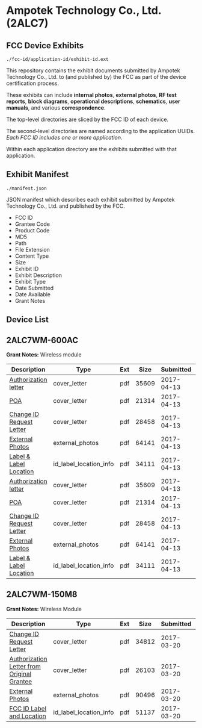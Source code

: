 # Ampotek Technology Co., Ltd. (2ALC7)
## FCC Device Exhibits

```
./fcc-id/application-id/exhibit-id.ext
```

This repository contains the exhibit documents submitted by Ampotek Technology Co., Ltd. to (and published by) the FCC as part of the device certification process.

These exhibits can include **internal photos**, **external photos**, **RF test reports**, **block diagrams**, **operational descriptions**, **schematics**, **user manuals**, and various **correspondence**.

The top-level directories are sliced by the FCC ID of each device.

The second-level directories are named according to the application UUIDs. *Each FCC ID includes one or more application.*

Within each application directory are the exhibits submitted with that application. 

## Exhibit Manifest

```
./manifest.json
```

JSON manifest which describes each exhibit submitted by Ampotek Technology Co., Ltd. and published by the FCC.

- FCC ID
- Grantee Code
- Product Code
- MD5
- Path
- File Extension
- Content Type
- Size
- Exhibit ID
- Exhibit Description
- Exhibit Type
- Date Submitted
- Date Available
- Grant Notes

## Device List
## 2ALC7WM-600AC
**Grant Notes:** Wireless module

| Description | Type | Ext | Size | Submitted | Available |
| ----------- | ---- | --- | ---- | --------- | --------- |
| [Authorization letter](2ALC7WM-600AC/1c9b8e7c2a4da698076f70900af37983/3356397.pdf) | cover_letter | pdf | 35609 | 2017-04-13 | 2017-04-13 |
| [POA](2ALC7WM-600AC/1c9b8e7c2a4da698076f70900af37983/3356398.pdf) | cover_letter | pdf | 21314 | 2017-04-13 | 2017-04-13 |
| [Change ID Request Letter](2ALC7WM-600AC/1c9b8e7c2a4da698076f70900af37983/3356399.pdf) | cover_letter | pdf | 28458 | 2017-04-13 | 2017-04-13 |
| [External Photos](2ALC7WM-600AC/1c9b8e7c2a4da698076f70900af37983/3339258.pdf) | external_photos | pdf | 64141 | 2017-04-13 | 2017-04-13 |
| [Label & Label Location](2ALC7WM-600AC/1c9b8e7c2a4da698076f70900af37983/3356401.pdf) | id_label_location_info | pdf | 34111 | 2017-04-13 | 2017-04-13 |
| [Authorization letter](2ALC7WM-600AC/46c09a50c8a3787b7d73c0489df544e7/3356397.pdf) | cover_letter | pdf | 35609 | 2017-04-13 | 2017-04-13 |
| [POA](2ALC7WM-600AC/46c09a50c8a3787b7d73c0489df544e7/3356398.pdf) | cover_letter | pdf | 21314 | 2017-04-13 | 2017-04-13 |
| [Change ID Request Letter](2ALC7WM-600AC/46c09a50c8a3787b7d73c0489df544e7/3356399.pdf) | cover_letter | pdf | 28458 | 2017-04-13 | 2017-04-13 |
| [External Photos](2ALC7WM-600AC/46c09a50c8a3787b7d73c0489df544e7/3339258.pdf) | external_photos | pdf | 64141 | 2017-04-13 | 2017-04-13 |
| [Label & Label Location](2ALC7WM-600AC/46c09a50c8a3787b7d73c0489df544e7/3356401.pdf) | id_label_location_info | pdf | 34111 | 2017-04-13 | 2017-04-13 |
## 2ALC7WM-150M8
**Grant Notes:** Wireless Module

| Description | Type | Ext | Size | Submitted | Available |
| ----------- | ---- | --- | ---- | --------- | --------- |
| [Change ID Request Letter](2ALC7WM-150M8/6877332ca658322f3267b89325e5568f/3323023.pdf) | cover_letter | pdf | 34812 | 2017-03-20 | 2017-03-20 |
| [Authorization Letter from Original Grantee](2ALC7WM-150M8/6877332ca658322f3267b89325e5568f/3323024.pdf) | cover_letter | pdf | 26103 | 2017-03-20 | 2017-03-20 |
| [External Photos](2ALC7WM-150M8/6877332ca658322f3267b89325e5568f/3323025.pdf) | external_photos | pdf | 90496 | 2017-03-20 | 2017-03-20 |
| [FCC ID Label and Location](2ALC7WM-150M8/6877332ca658322f3267b89325e5568f/3323026.pdf) | id_label_location_info | pdf | 51137 | 2017-03-20 | 2017-03-20 |
